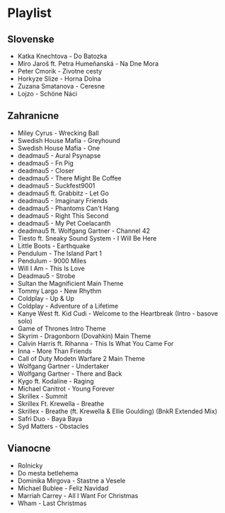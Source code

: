 # Playlist

## Slovenske

* Katka Knechtova - Do Batozka
* Miro Jaroš ft. Petra Humeňanská - Na Dne Mora
* Peter Cmorik - Zivotne cesty
* Horkyze Slize - Horna Dolna
* Zuzana Smatanova - Ceresne
* Lojzo - Schöne Náci

## Zahranicne

* Miley Cyrus - Wrecking Ball
* Swedish House Mafia - Greyhound
* Swedish House Mafia - One
* deadmau5 - Aural Psynapse
* deadmau5 - Fn Pig
* deadmau5 - Closer
* deadmau5 - There Might Be Coffee
* deadmau5 - Suckfest9001
* deadmau5 ft. Grabbitz - Let Go
* deadmau5 - Imaginary Friends
* deadmau5 - Phantoms Can't Hang
* deadmau5 - Right This Second
* deadmau5 - My Pet Coelacanth
* deadmau5 ft. Wolfgang Gartner - Channel 42
* Tiesto ft. Sneaky Sound System - I Will Be Here
* Little Boots - Earthquake
* Pendulum - The Island Part 1
* Pendulum - 9000 Miles
* Will I Am - This Is Love
* Deadmau5 - Strobe
* Sultan the Magnificient Main Theme
* Tommy Largo - New Rhythm
* Coldplay - Up & Up
* Coldplay - Adventure of a Lifetime
* Kanye West ft. Kid Cudi - Welcome to the Heartbreak (Intro - basove solo)
* Game of Thrones Intro Theme
* Skyrim - Dragonborn (Dovahkin) Main Theme
* Calvin Harris ft. Rihanna - This Is What You Came For
* Inna - More Than Friends
* Call of Duty Modetn Warfare 2 Main Theme
* Wolfgang Gartner - Undertaker
* Wolfgang Gartner - There and Back
* Kygo ft. Kodaline - Raging
* Michael Canitrot - Young Forever
* Skrillex - Summit
* Skrillex Ft. Krewella - Breathe
* Skrillex - Breathe (ft. Krewella & Ellie Goulding) (BnkR Extended Mix)
* Safri Duo - Baya Baya
* Syd Matters - Obstacles

## Vianocne

* Rolnicky
* Do mesta betlehema
* Dominika Mirgova - Stastne a Vesele
* Michael Bublee - Feliz Navidad
* Marriah Carrey - All I Want For Christmas
* Wham - Last Christmas
